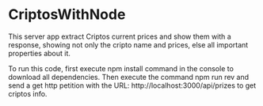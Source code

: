 # CriptosWithNode

This server app extract Criptos current prices and show them with a response, showing not only the cripto name and prices, else all important properties about it.

To run this code, first execute npm install command in the console to download all dependencies. Then execute the command npm run rev and send a get http petition with the URL: http://localhost:3000/api/prizes to get criptos info. 
